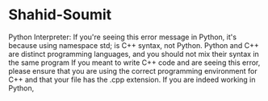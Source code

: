 # Shahid-Soumit

Python Interpreter: If you're seeing this error message in Python, it's because using namespace std; is C++ syntax, not Python. Python and C++ are distinct programming languages, and you should not mix their syntax in the same program
If you meant to write C++ code and are seeing this error, please ensure that you are using the correct programming environment for C++ and that your file has the .cpp extension. If you are indeed working in Python, 
